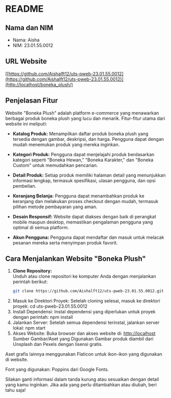 # README

## Nama dan NIM
- Nama: Aisha
- NIM: 23.01.55.0012

## URL Website
[[https://github.com/Aishalft12/uts-pweb-23.01.55.0012](https://github.com/Aishalft12/uts-pweb-23.01.55.0012)](http://localhost/boneka_plush/)

## Penjelasan Fitur
Website "Boneka Plush" adalah platform e-commerce yang menawarkan berbagai produk boneka plush yang lucu dan menarik. Fitur-fitur utama dari website ini meliputi:

- **Katalog Produk:** Menampilkan daftar produk boneka plush yang tersedia dengan gambar, deskripsi, dan harga. Pengguna dapat dengan mudah menemukan produk yang mereka inginkan.
  
- **Kategori Produk:** Pengguna dapat menjelajahi produk berdasarkan kategori seperti "Boneka Hewan," "Boneka Karakter," dan "Boneka Custom" untuk memudahkan pencarian.
  
- **Detail Produk:** Setiap produk memiliki halaman detail yang menunjukkan informasi lengkap, termasuk spesifikasi, ulasan pengguna, dan opsi pembelian.
  
- **Keranjang Belanja:** Pengguna dapat menambahkan produk ke keranjang dan melakukan proses checkout dengan mudah, termasuk pilihan metode pembayaran yang aman.
  
- **Desain Responsif:** Website dapat diakses dengan baik di perangkat mobile maupun desktop, memastikan pengalaman pengguna yang optimal di semua platform.
  
- **Akun Pengguna:** Pengguna dapat mendaftar dan masuk untuk melacak pesanan mereka serta menyimpan produk favorit.

## Cara Menjalankan Website "Boneka Plush"
1. **Clone Repository:**  
   Unduh atau clone repositori ke komputer Anda dengan menjalankan perintah berikut:
   ```bash
   git clone https://github.com/Aishalft12/uts-pweb-23.01.55.0012.git
2. Masuk ke Direktori Proyek:
Setelah cloning selesai, masuk ke direktori proyek:
cd uts-pweb-23.01.55.0012
3. Install Dependensi:
Instal dependensi yang diperlukan untuk proyek dengan perintah:
npm install
4. Jalankan Server:
Setelah semua dependensi terinstal, jalankan server lokal:
npm start
5. Akses Website:
Buka browser dan akses website di:
[http://localhost](http://localhost/boneka_plush/)
Sumber Gambar/Aset yang Digunakan
Gambar produk diambil dari Unsplash dan Pexels dengan lisensi gratis.

Aset grafis lainnya menggunakan Flaticon untuk ikon-ikon yang digunakan di website.

Font yang digunakan: Poppins dari Google Fonts.

Silakan ganti informasi dalam tanda kurung atau sesuaikan dengan detail yang kamu inginkan. Jika ada yang perlu ditambahkan atau diubah, beri tahu saja!
